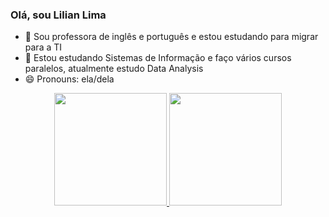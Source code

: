 ### Olá, sou Lilian Lima

- 🔭 Sou professora de inglês e português e estou estudando para migrar para a TI
- 🌱 Estou estudando Sistemas de Informação e faço vários cursos paralelos, atualmente estudo Data Analysis
- 😄 Pronouns: ela/dela

<div align="center">
  <a href="https://github.com/LicaCepillo">
  <img height="180em" src="https://github-readme-stats.vercel.app/api?username=rafaballerini&show_icons=true&theme=dracula&include_all_commits=true&count_private=true"/>
  <img height="180em" src="https://github-readme-stats.vercel.app/api/top-langs/?username=rafaballerini&layout=compact&langs_count=7&theme=dracula"/>
</div>
